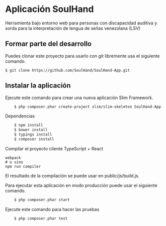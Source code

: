Aplicación SoulHand
=============================

Herramienta bajo entorno web para personas con discapacidad auditiva y sorda para la interpretación de lengua de señas venezolana (LSV)

## Formar parte del desarrollo
	
Puedes clonar este proyecto para usarlo con git libremente usa el siguiente comando.

	$ git clone https://github.com/SoulHand/SoulHand-App.git

## Instalar la aplicación

Ejecute este comando para crear una nueva aplicación Slim Framework.

```bash
	$ php composer.phar create-project slim/slim-skeleton SoulHand-App
```
Dependencias
```bash
	$ npm install
	$ bower install
	$ typings install
	$ composer install
```

Compilar el proyecto cliente TypeScript + React

	webpack
	# o sino
	npm run compiler

El resultado de la compilación se puede usar en public/js/build.js. 

Para ejecutar esta aplicación en modo producción puede usar el siguiente comando. 
```bash
	$ php composer.phar start
```	

Ejecute este comando para hacer las pruebas
```bash
	$ php composer.phar test
```

